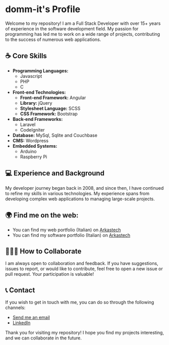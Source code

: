 # domm-it's Profile

Welcome to my repository! I am a Full Stack Developer with over 15+ years of experience in the software development field. My passion for programming has led me to work on a wide range of projects, contributing to the success of numerous web applications.

## ☕️ Core Skills

- **Programming Languages:**
  - Javascript
  - PHP
  - C
- **Front-end Technologies:**
  - **Front-end Framework:** Angular
  - **Library:** jQuery
  - **Stylesheet Language:** SCSS
  - **CSS Framework:** Bootstrap
- **Back-end Frameworks:**
  - Laravel
  - CodeIgniter
- **Database:** MySql, Sqlite and Couchbase
- **CMS:** Wordpress
- **Embedded Systems:**
  - Arduino
  - Raspberry Pi


## 💻 Experience and Background

My developer journey began back in 2008, and since then, I have continued to refine my skills in various technologies. My experience spans from developing complex web applications to managing large-scale projects.

## 🌍 Find me on the web:
- You can find my web portfolio (Italian) on [Arkastech](https://arkastech.it/portfolio/)
- You can find my software portfolio (Italian) on [Arkastech](https://arkastech.it/portfolio-software/)

## 🧑🏻‍💻 How to Collaborate

I am always open to collaboration and feedback. If you have suggestions, issues to report, or would like to contribute, feel free to open a new issue or pull request. Your participation is valuable!

## 📞 Contact

If you wish to get in touch with me, you can do so through the following channels:

- [Send me an email](https://arkastech.it/contatti/collaborazione)
- [LinkedIn](https://www.linkedin.com/in/cristian-barbato)

Thank you for visiting my repository! I hope you find my projects interesting, and we can collaborate in the future.
